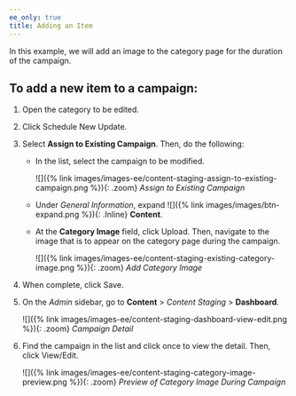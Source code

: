 ```yaml
---
ee_only: true
title: Adding an Item
---
```


In this example, we will add an image to the category page for the duration of the campaign.

## To add a new item to a campaign:

1. Open the category to be edited.

1. Click <span class="btn">Schedule New Update</span>.

1. Select **Assign to Existing Campaign**. Then, do the following:

    - In the list, select the campaign to be modified.

        ![]({% link images/images-ee/content-staging-assign-to-existing-campaign.png %}){: .zoom}
        _Assign to Existing Campaign_

    - Under _General Information_, expand ![]({% link images/images/btn-expand.png %}){: .Inline} **Content**.

    - At the **Category Image** field, click <span class="btn">Upload</span>. Then, navigate to the image that is to appear on the category page during the campaign.

        ![]({% link images/images-ee/content-staging-existing-category-image.png %}){: .zoom}
        _Add Category Image_

1. When complete, click <span class="btn">Save</span>.

1. On the _Admin_ sidebar, go to  **Content** > _Content Staging_ > **Dashboard**.

    ![]({% link images/images-ee/content-staging-dashboard-view-edit.png %}){: .zoom}
    _Campaign Detail_

1. Find the campaign in the list and click once to view the detail. Then, click <span class="btn">View/Edit</span>.

    ![]({% link images/images-ee/content-staging-category-image-preview.png %}){: .zoom}
    _Preview of Category Image During Campaign_
